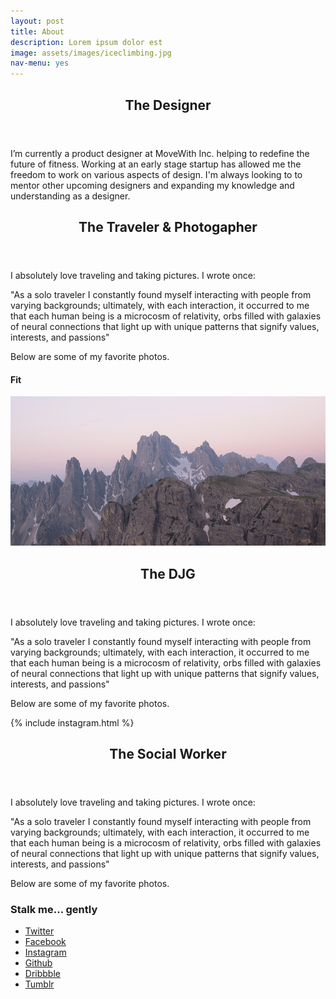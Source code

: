 ```yaml
---
layout: post
title: About
description: Lorem ipsum dolor est
image: assets/images/iceclimbing.jpg
nav-menu: yes
---
```

<header>
	<h2>The Designer</h2>
</header>
I’m currently a product designer at MoveWith Inc. helping to redefine the future of fitness. Working at an early stage startup has allowed me the freedom to work on various aspects of design. I'm always looking to to mentor other upcoming designers and expanding my knowledge and understanding as a designer.

<header>
	<h2>The Traveler & Photogapher</h2>
</header>

I absolutely love traveling and taking pictures. I wrote once:

"As a solo traveler I constantly found myself interacting with people from varying backgrounds; ultimately, with each interaction, it occurred to me that each human being is a microcosm of relativity, orbs filled with galaxies of neural connections that light up with unique patterns that signify values, interests, and passions"

Below are some of my favorite photos.

<!-- Image -->

<h4>Fit</h4>
<span class="image fit"><img src="assets/images/pic03.jpg" alt="" /></span>


<header>
	<h2>The DJG</h2>
</header>

I absolutely love traveling and taking pictures. I wrote once:

"As a solo traveler I constantly found myself interacting with people from varying backgrounds; ultimately, with each interaction, it occurred to me that each human being is a microcosm of relativity, orbs filled with galaxies of neural connections that light up with unique patterns that signify values, interests, and passions"

Below are some of my favorite photos.

{% include instagram.html %}

<header>
	<h2>The Social Worker</h2>
</header>

I absolutely love traveling and taking pictures. I wrote once:

"As a solo traveler I constantly found myself interacting with people from varying backgrounds; ultimately, with each interaction, it occurred to me that each human being is a microcosm of relativity, orbs filled with galaxies of neural connections that light up with unique patterns that signify values, interests, and passions"

Below are some of my favorite photos.

<h3>Stalk me... gently</h3>
<ul class="icons">
  <li><a href="#" class="icon fa-twitter"><span class="label">Twitter</span></a></li>
  <li><a href="#" class="icon fa-facebook"><span class="label">Facebook</span></a></li>
  <li><a href="#" class="icon fa-instagram"><span class="label">Instagram</span></a></li>
  <li><a href="#" class="icon fa-github"><span class="label">Github</span></a></li>
  <li><a href="#" class="icon fa-dribbble"><span class="label">Dribbble</span></a></li>
  <li><a href="#" class="icon fa-tumblr"><span class="label">Tumblr</span></a></li>
</ul>

